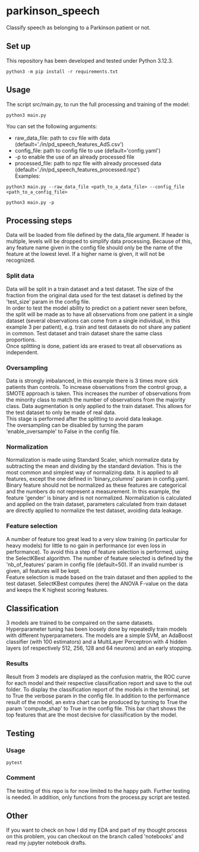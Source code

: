 # parkinson_speech
Classify speech as belonging to a Parkinson patient or not.

## Set up
This repository has been developed and tested under Python 3.12.3.
```
python3 -m pip install -r requirements.txt
```

## Usage
The script src/main.py, to run the full processing and training of the model:
```
python3 main.py
```
You can set the following arguments:
- raw_data_file: path to csv file with data (default='./in/pd_speech_features_AdS.csv')
- config_file: path to config file to use (default='config.yaml')
- -p to enable the use of an already processed file 
- processed_file: path to npz file with already processed data (default='./in/pd_speech_features_processed.npz') \
Examples:
```
python3 main.py --raw_data_file <path_to_a_data_file> --config_file <path_to_a_config_file> 
```
```
python3 main.py -p
```

## Processing steps
Data will be loaded from file defined by the data_file argument. If header is multiple, levels will be dropped to simplify data processing. Because of this, any feature name given in the config file should only be the name of the feature at the lowest level. If a higher name is given, it will not be recognized.

### Split data
Data will be split in a train dataset and a test dataset. The size of the fraction from the original data used for the test dataset is defined by the 'test_size' param in the config file. \
In order to test the model ability to predict on a patient never seen before, the split will be made as to have all observations from one patient in a single dataset (several observations can come from a single individual, in this example 3 per patient), e.g. train and test datasets do not share any patient in common. Test dataset and train dataset share the same class proportions. \
Once splitting is done, patient ids are erased to treat all observations as independent.

### Oversampling
Data is strongly imbalanced, in this example there is 3 times more sick patients than controls. To increase observations from the control group, a SMOTE approach is taken. This increases the number of observations from the minority class to match the number of observations from the majority class. Data augmentation is only applied to the train dataset. This allows for the test dataset to only be made of real data. \
This stage is performed after the splitting to avoid data leakage. \
The oversampling can be disabled by turning the param 'enable_oversample' to False in the config file.

### Normalization
Normalization is made using Standard Scaler, which normalize data by subtracting the mean and dividing by the standard deviation. This is the most common and simplest way of normalizing data. It is applied to all features, except the one defined in 'binary_columns' param in config.yaml. Binary feature should not be normalized as these features are categorical and the numbers do not represent a measurement. In this example, the feature 'gender' is binary and is not normalized. Normalization is calculated and applied on the train dataset, parameters calculated from train dataset are directly applied to normalize the test dataset, avoiding data leakage.

### Feature selection
A number of feature too great lead to a very slow training (in particular for heavy models) for little to no gain in performance (or even loss in performance). To avoid this a step of feature selection is performed, using the SelectKBest algorithm. The number of feature selected is defined by the 'nb_of_features' param in config file (default=50). If an invalid number is given, all features will be kept. \
Feature selection is made based on the train dataset and then applied to the test dataset. SelectKBest computes (here) the ANOVA F-value on the data and keeps the K highest scoring features.

## Classification
3 models are trained to be compaired on the same datasets. Hyperparameter tuning has been loosely done by repeatedly train models with different hyperparameters. The models are a simple SVM, an AdaBoost classifier (with 100 estimators) and a MultiLayer Perceptron with 4 hidden layers (of respectively 512, 256, 128 and 64 neurons) and an early stopping.

### Results
Result from 3 models are displayed as the confusion matrix, the ROC curve for each model and their respective classification report and save to the out folder. To display the classification report of the models in the terminal, set to True the verbose param in the config file.
In addition to the performance result of the model, an extra chart can be produced by turning to True the param 'compute_shap' to True in the config file. This bar chart shows the top features that are the most decisive for classification by the model.

## Testing
### Usage
```
pytest 
```
### Comment
The testing of this repo is for now limited to the happy path. Further testing is needed. In addition, only functions from the process.py script are tested.

## Other
If you want to check on how I did my EDA and part of my thought process on this problem, you can checkout on the branch called 'notebooks' and read my jupyter notebook drafts.